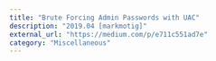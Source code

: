 ```yaml
---
title: "Brute Forcing Admin Passwords with UAC"
description: "2019.04 [markmotig]"
external_url: "https://medium.com/p/e711c551ad7e"
category: "Miscellaneous"
---
```


